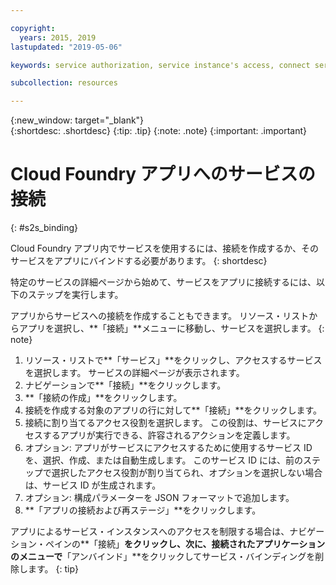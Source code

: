```yaml
---

copyright:
  years: 2015, 2019
lastupdated: "2019-05-06"

keywords: service authorization, service instance's access, connect service to app

subcollection: resources

---
```


{:new_window: target="_blank"}  
{:shortdesc: .shortdesc}
{:tip: .tip}
{:note: .note}
{:important: .important}

# Cloud Foundry アプリへのサービスの接続
{: #s2s_binding}

Cloud Foundry アプリ内でサービスを使用するには、接続を作成するか、そのサービスをアプリにバインドする必要があります。
{: shortdesc}

特定のサービスの詳細ページから始めて、サービスをアプリに接続するには、以下のステップを実行します。

アプリからサービスへの接続を作成することもできます。 リソース・リストからアプリを選択し、**「接続」**メニューに移動し、サービスを選択します。
{: note}

1. リソース・リストで**「サービス」**をクリックし、アクセスするサービスを選択します。 サービスの詳細ページが表示されます。
2. ナビゲーションで**「接続」**をクリックします。
3. **「接続の作成」**をクリックします。
4. 接続を作成する対象のアプリの行に対して**「接続」**をクリックします。
5. 接続に割り当てるアクセス役割を選択します。 この役割は、サービスにアクセスするアプリが実行できる、許容されるアクションを定義します。
6. オプション: アプリがサービスにアクセスするために使用するサービス ID を、選択、作成、または自動生成します。 このサービス ID には、前のステップで選択したアクセス役割が割り当てられ、オプションを選択しない場合は、サービス ID が生成されます。
7. オプション: 構成パラメーターを JSON フォーマットで追加します。
8. **「アプリの接続および再ステージ」**をクリックします。


アプリによるサービス・インスタンスへのアクセスを制限する場合は、ナビゲーション・ペインの**「接続」**をクリックし、次に、接続されたアプリケーションのメニューで**「アンバインド」**をクリックしてサービス・バインディングを削除します。
{: tip}

